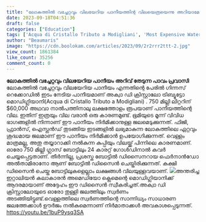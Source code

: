 ```yaml
---
title: "ലോകത്തിൽ വച്ചേറ്റവും വിലയേറിയ പാനീയത്തിന്റ വിലയെത്രയെന്നു അറിയാമോ ?"
date: 2023-09-18T04:51:36
draft: false
categories: ["Education"]
tags: ['Acqua di Cristallo Tributo a Modigliani', 'Most Expensive Water']
author: "Beaumaris"
image: "https://cdn.boolokam.com/articles/2023/09/2r2rrr2ttt-2.jpg"
view_count: 1861384
like_count: 35256
comment_count: 0
---
```


**ലോകത്തിൽ വച്ചേറ്റവും വിലയേറിയ പാനീയം** **അറിവ് തേടുന്ന പാവം പ്രവാസി** ലോകത്തിൽ വച്ചേറ്റവും വിലയേറിയ പാനീയം എന്നതിന്റെ പേരിൽ ഗിന്നസ് റെക്കോഡിൽ ഇടം നേടിയ പാനീയമാണ് അക്വാ ഡി ക്രിസ്റ്റാലോ ട്രിബ്യൂട്ടോ മൊഡിഗ്ലിയാനി(Acqua di Cristallo Tributo a Modigliani) . 750 മില്ലി ലിറ്ററിന് $60,000 അഥവാ നാൽപത്തിനാലു ലക്ഷത്തോളം രൂപയാണ് പാനീയത്തിന്റെ വില. ഇതിന് ഇത്രയും വില വരാൻ ഒരു കാരണമുണ്ട്. ഭൂമിയുടെ മൂന്ന് വിവിധ ഭാഗങ്ങളിൽ നിന്നാണ് ഈ പാനീയം നിർമിക്കാനുള്ള ജലമെടുക്കുന്നത്. ഫിജി, ഫ്രാൻസ്, ഐസ്ലൻഡ് തുടങ്ങിയ ഇടങ്ങളിൽ ലഭ്യമാകുന്ന ലോകത്തിലെ ഏറ്റവും ശുദ്ധമായ ജലമാണ് ഈ പാനീയം നിർമിക്കാൻ ഉപയോഗിക്കുന്നത്. വെള്ളം മാത്രമല്ല, അതു തയ്യാറാക്കി നൽകുന്ന കുപ്പിയും വിലയ്ക്ക് പിന്നിലെ കാരണമാണ്. ഓരോ 750 മില്ലി ഗ്ലാസ് ബോട്ടിലും 24 കാരറ്റ് ഗോൾഡിനാൽ കവർ ചെയ്യപ്പെട്ടതാണ്. തീർന്നില്ല, പ്രശസ്ത ബോട്ടിൽ ഡിസൈനറായ ഫെർനാൻഡോ അൽതാമിരാനോ ആണ് ബോട്ടിൽ ഡിസൈൻ ചെയ്തിരിക്കുന്നത്. കക്ഷി ഡിസൈൻ ചെയ്ത ബോട്ടിലുകളെല്ലാം ലക്ഷങ്ങൾ വിലയുള്ളവയാണ്. ![](https://cdn.boolokam.com/articles/2023/09/qqqqq.jpg)അന്തരിച്ച ഇറ്റാലിയൻ കലാകാരൻ അമെഡിയോ ക്ലെമെന്റെ മൊഡിഗ്ലിയാനിക്ക് ആദരമായാണ് അദ്ദേഹം ഈ ഡിസൈൻ സ്വീകരിച്ചത്.അക്വാ ഡി ക്രിസ്റ്റാലോയുടെ ഓരോ തുള്ളി ജലത്തിലും സ്വർണം അടങ്ങിയിട്ടുണ്ട്.വെള്ളത്തിലെ സ്വർണത്തിന്റെ സാന്നിധ്യം സാധാരണ ജലത്തേക്കാൾ ഊർജം നൽകുമെന്നാണ് നിർമാതാക്കൾ അവകാശപ്പെടുന്നത്. https://youtu.be/1buP9ysq3SA
